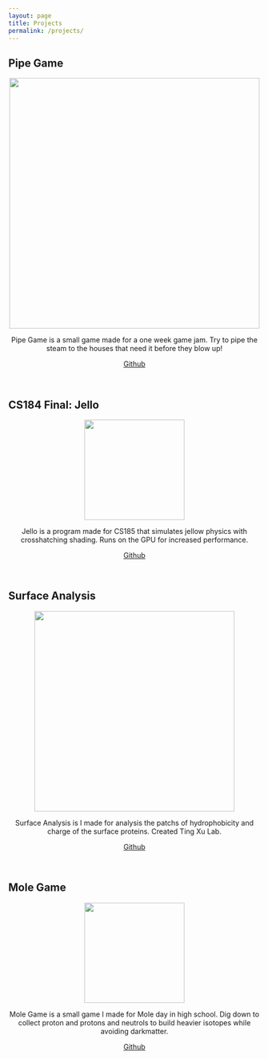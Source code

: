 ```yaml
---
layout: page
title: Projects
permalink: /projects/
---
```


<p align=middle>
  <h2>Pipe Game</h2>
</p>
<p align=middle>
  <img src="../pipegame.png" width=500>
</p>
<p align=middle>
Pipe Game is a small game made for a one week game jam. Try to pipe the steam to the houses that need it before they blow up!
</p>
<p align=middle>
<a href="https://github.com/Clayton-Toste/PipeGame">Github</a>
</p>

<br>
<p align=middle>
  <h2>CS184 Final: Jello</h2>
</p>
<p align=middle>
  <img src="../jello.gif" width=200>
</p>
<p align=middle>
Jello is a program made for CS185 that simulates jellow physics with crosshatching shading. Runs on the GPU for increased performance.
</p>
<p align=middle>
<a href="https://github.com/Clayton-Toste/CS184-final-jello/tree/master">Github</a>
</p>


<br>
<p align=middle>
  <h2>Surface Analysis</h2>
</p>
<p align=middle>
  <img src="../SA.png" width=400>
</p>
<p align=middle>
Surface Analysis is I made for analysis the patchs of hydrophobicity and charge of the surface proteins. Created Ting Xu Lab.
</p>
<p align=middle>
<a href="https://github.com/Clayton-Toste/Surface-Anaysis/tree/master">Github</a>
</p>

<br>
<p align=middle>
  <h2>Mole Game</h2>
</p>
<p align=middle>
  <img src="../molegame.png" width=200>
</p>
<p align=middle>
Mole Game is a small game I made for Mole day in high school. Dig down to collect proton and protons and neutrols to build heavier isotopes while avoiding darkmatter.
</p>
<p align=middle>
<a href="https://github.com/Clayton-Toste/Mole/tree/master">Github</a>
</p>

